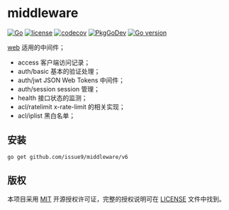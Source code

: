 # middleware

[![Go](https://github.com/issue9/middleware/actions/workflows/go.yml/badge.svg)](https://github.com/issue9/middleware/actions/workflows/go.yml)
[![license](https://img.shields.io/badge/license-MIT-brightgreen.svg?style=flat)](https://opensource.org/licenses/MIT)
[![codecov](https://codecov.io/gh/issue9/middleware/branch/master/graph/badge.svg)](https://codecov.io/gh/issue9/middleware)
[![PkgGoDev](https://pkg.go.dev/badge/github.com/issue9/middleware/v6)](https://pkg.go.dev/github.com/issue9/middleware/v6)
[![Go version](https://img.shields.io/github/go-mod/go-version/issue9/middleware)](https://golang.org)

[web](https://pkg.go.dev/github.com/issue9/web) 适用的中间件；

- access 客户端访问记录；
- auth/basic 基本的验证处理；
- auth/jwt JSON Web Tokens 中间件；
- auth/session session 管理；
- health 接口状态的监测；
- acl/ratelimit x-rate-limit 的相关实现；
- acl/iplist 黑白名单；

## 安装

```shell
go get github.com/issue9/middleware/v6
```

## 版权

本项目采用 [MIT](https://opensource.org/licenses/MIT) 开源授权许可证，完整的授权说明可在 [LICENSE](LICENSE) 文件中找到。
